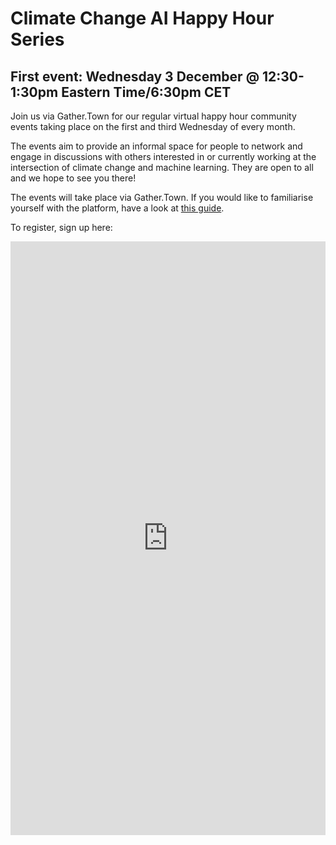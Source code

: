 # Climate Change AI Happy Hour Series

## First event: Wednesday 3 December @ 12:30-1:30pm Eastern Time/6:30pm CET

Join us via Gather.Town for our regular virtual happy hour community events taking place on the first and third Wednesday of every month.

The events aim to provide an informal space for people to network and engage in discussions with others interested in or currently working at the intersection of climate change and machine learning. They are open to all and we hope to see you there!

The events will take place via Gather.Town. If you would like to familiarise yourself with the platform, have a look at [this guide](https://drive.google.com/file/d/1FGDyjc1Z7zYctYNwzkUeZ5YZ9qap0iN8/view).

To register, sign up here:

<iframe src="https://docs.google.com/forms/d/e/1FAIpQLSf0hpI2WM5s0BC2i6OK7fpUKTAvYeUpKFjcbYDhhrz2PlyifQ/viewform?embedded=true" width="100%" height="950" frameborder="0" marginheight="0" marginwidth="0">Loading…</iframe>
